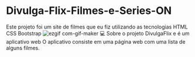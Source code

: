 # Divulga-Flix-Filmes-e-Series-ON
Este projeto foi um site de filmes que eu fiz utilizando as tecnologias HTML CSS Bootstrap
![ezgif com-gif-maker](https://user-images.githubusercontent.com/87415615/170850663-4cf14d55-e35f-4f48-a647-00e6696f669f.gif)
💻 Sobre o projeto
DivulgaFlix e é um aplicativo web
O aplicativo consiste em uma página web com uma lista de alguns filmes. 
